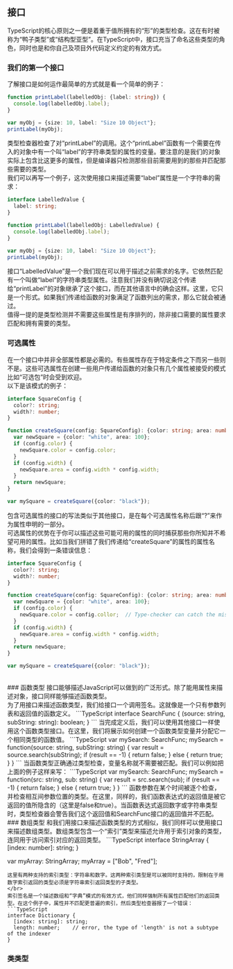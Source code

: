 ## 接口
TypeScript的核心原则之一便是着重于值所拥有的“形”的类型检查。这在有时被称为“鸭子类型”或“结构型亚型”。在TypeScript中，接口充当了命名这些类型的角色，同时也是和你自己及项目外代码定义约定的有效方式。
</br>
### 我们的第一个接口
了解接口是如何运作最简单的方式就是看一个简单的例子：
```TypeScript
function printLabel(labelledObj: {label: string}) {
  console.log(labelledObj.label);
}

var myObj = {size: 10, label: "Size 10 Object"};
printLabel(myObj);
```
类型检查器检查了对“printLabel”的调用。这个“printLabel”函数有一个需要在传入的对象中有一个叫“label”的字符串类型的属性的变量。要注意的是我们的对象实际上包含比这更多的属性，但是编译器只检测那些目前需要用到的那些并匹配那些需要的类型。
</br>
我们可以再写一个例子，这次使用接口来描述需要“label”属性是一个字符串的需求：
```TypeScript
interface LabelledValue {
  label: string;
}

function printLabel(labelledObj: LabelledValue) {
  console.log(labelledObj.label);
}

var myObj = {size: 10, label: "Size 10 Object"};
printLabel(myObj);
```
接口“LabelledValue”是一个我们现在可以用于描述之前需求的名字。它依然匹配有一个叫做“label”的字符串类型属性。注意我们并没有确切说这个传递给“printLabel”的对象继承了这个接口，而在其他语言中的确会这样。这里，它只是一个形式。如果我们传递给函数的对象满足了函数列出的需求，那么它就会被通过。
</br>
值得一提的是类型检测并不需要这些属性是有序排列的，除非接口需要的属性要求匹配和拥有需要的类型。
</br>
### 可选属性
在一个接口中并非全部属性都是必需的。有些属性存在于特定条件之下而另一些则不是。这些可选属性在创建一些用户传递给函数的对象只有几个属性被接受的模式比如“可选包”时会受到欢迎。
</br>
以下是该模式的例子：
```TypeScript
interface SquareConfig {
  color?: string;
  width?: number;
}

function createSquare(config: SquareConfig): {color: string; area: number} {
  var newSquare = {color: "white", area: 100};
  if (config.color) {
    newSquare.color = config.color;
  }
  if (config.width) {
    newSquare.area = config.width * config.width;
  }
  return newSquare;
}

var mySquare = createSquare({color: "black"});
```
包含可选属性的接口的写法类似于其他接口，是在每个可选属性名称后跟“?”来作为属性申明的一部分。
</br>
可选属性的优势在于你可以描述这些可能可用的属性的同时捕获那些你所知并不希望可用的属性。比如当我们拼错了我们传递给“createSquare”的属性的属性名称，我们会得到一条错误信息：
```TypeScript
interface SquareConfig {
  color?: string;
  width?: number;
}

function createSquare(config: SquareConfig): {color: string; area: number} {
  var newSquare = {color: "white", area: 100};
  if (config.color) {
    newSquare.color = config.collor;  // Type-checker can catch the mistyped name here
  }
  if (config.width) {
    newSquare.area = config.width * config.width;
  }
  return newSquare;
}

var mySquare = createSquare({color: "black"});
```
</br>
### 函数类型
接口能够描述JavaScript可以做到的广泛形式。除了能用属性来描述对象，接口同样能够描述函数类型。
</br>
为了用接口来描述函数类型，我们给接口一个调用签名。这就像是一个只有参数列表和返回值的函数定义。
```TypeScript
interface SearchFunc {
  (source: string, subString: string): boolean;
}
```
当完成定义后，我们可以使用其他接口一样使用这个函数类型接口。在这里，我们将展示如何创建一个函数类型变量并分配它一个相同类型的函数值。
```TypeScript
var mySearch: SearchFunc;
mySearch = function(source: string, subString: string) {
  var result = source.search(subString);
  if (result == -1) {
    return false;
  }
  else {
    return true;
  }
}
```
当函数类型正确通过类型检查，变量名称就不需要被匹配。我们可以例如把上面的例子这样来写：
```TypeScript
var mySearch: SearchFunc;
mySearch = function(src: string, sub: string) {
  var result = src.search(sub);
  if (result == -1) {
    return false;
  }
  else {
    return true;
  }
}
```
函数参数在某个时间被逐个检查，并检查相互间参数位置的类型。在这里，同样的，我们函数表达式的返回值是被它返回的值所隐含的（这里是false和true）。当函数表达式返回数字或字符串类型时，类型检查器会警告我们这个返回值和SearchFunc接口的返回值并不匹配。
</br>
### 数组类型
和我们用接口来描述函数类型的方式相似，我们同样可以使用接口来描述数组类型。数组类型包含一个“索引”类型来描述允许用于索引对象的类型，连同用于访问索引对应的返回类型。
```TypeScript
interface StringArray {
  [index: number]: string;
}

var myArray: StringArray;
myArray = ["Bob", "Fred"];
```
这里有两种支持的索引类型：字符串和数字。这两种索引类型是可以被同时支持的，限制在于用数字索引返回的类型必须是字符串索引返回类型的子类型。
</br>
索引签名是一个描述数组和“字典”模式的有效方式，他们同样强制所有属性匹配他们的返回类型。在这个例子中，属性并不匹配更普遍的索引，然后类型检查器报了一个错误：
```TypeScript
interface Dictionary {
  [index: string]: string;
  length: number;    // error, the type of 'length' is not a subtype of the indexer
} 
```
### 类类型
